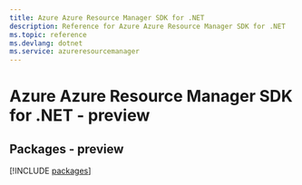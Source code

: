 ```yaml
---
title: Azure Azure Resource Manager SDK for .NET
description: Reference for Azure Azure Resource Manager SDK for .NET
ms.topic: reference
ms.devlang: dotnet
ms.service: azureresourcemanager
---
```

# Azure Azure Resource Manager SDK for .NET - preview
## Packages - preview
[!INCLUDE [packages](azure-resource-manager-index.md)]

